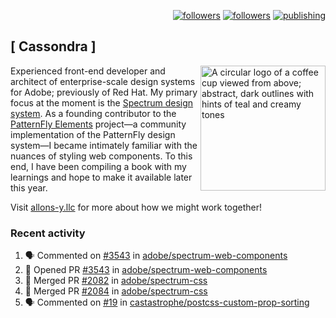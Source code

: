 <p align="right"><a rel="me" href="https://front-end.social/@castastrophe">
    <img alt="followers" title="Follow me on Mastodon" src="https://img.shields.io/mastodon/follow/109297102751309835?domain=https%3A%2F%2Ffront-end.social&label=Follow&logo=mastodon&logoColor=white&style=for-the-badge&labelColor=008080&color=006969"/></a>
  <a href="https://codepen.io/castastrophe/">
    <img alt="followers" title="Follow me on CodePen" src="https://img.shields.io/badge/16-1?color=640464&labelColor=7c007c&style=for-the-badge&logo=codepen&label=Follow"/></a>
<a href="https://castastrophe.medium.com/">
    <img alt="publishing" title="View articles on Medium" src="https://img.shields.io/badge/107-1?color=666&labelColor=444&label=subscribe&logo=medium&logoColor=white&style=for-the-badge"/></a>
</p>

## [&nbsp;Cassondra&nbsp;]

<img align="right" src="https://github-production-user-asset-6210df.s3.amazonaws.com/1840295/253016758-ba468774-1cd3-42c2-8f43-947b5eeb5edf.png" height="200" alt="A circular logo of a coffee cup viewed from above; abstract, dark outlines with hints of teal and creamy tones">

Experienced front-end developer and architect of enterprise-scale design systems for Adobe; previously of Red Hat. My primary focus at the moment is the [Spectrum design system](https://github.com/adobe/spectrum-css). As a founding contributor to the [PatternFly&nbsp;Elements](https://github.com/patternfly/patternfly-elements) project&mdash;a community implementation of the PatternFly design system&mdash;I became intimately familiar with the nuances of styling web components. To this end, I have been compiling a book with my learnings and hope to make it available later this year.

Visit [allons-y.llc](http://allons-y.llc/) for more about how we might work together!

### Recent activity

<!--START_SECTION:activity-->
1. 🗣 Commented on [#3543](https://github.com/adobe/spectrum-web-components/pull/3543#issuecomment-1680927715) in [adobe/spectrum-web-components](https://github.com/adobe/spectrum-web-components)
2. 💪 Opened PR [#3543](https://github.com/adobe/spectrum-web-components/pull/3543) in [adobe/spectrum-web-components](https://github.com/adobe/spectrum-web-components)
3. 🎉 Merged PR [#2082](https://github.com/adobe/spectrum-css/pull/2082) in [adobe/spectrum-css](https://github.com/adobe/spectrum-css)
4. 🎉 Merged PR [#2084](https://github.com/adobe/spectrum-css/pull/2084) in [adobe/spectrum-css](https://github.com/adobe/spectrum-css)
5. 🗣 Commented on [#19](https://github.com/castastrophe/postcss-custom-prop-sorting/pull/19#issuecomment-1677644073) in [castastrophe/postcss-custom-prop-sorting](https://github.com/castastrophe/postcss-custom-prop-sorting)
<!--END_SECTION:activity-->
